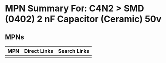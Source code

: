 



# MPN Summary For: C4N2 > SMD (0402) 2 nF Capacitor (Ceramic) 50v

## MPNs
  

|MPN|Direct Links|Search Links|
| :--- | :--- | :--- |
||||
